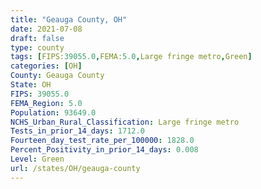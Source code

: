 ```yaml
---
title: "Geauga County, OH"
date: 2021-07-08
draft: false
type: county
tags: [FIPS:39055.0,FEMA:5.0,Large fringe metro,Green]
categories: [OH]
County: Geauga County
State: OH
FIPS: 39055.0
FEMA_Region: 5.0
Population: 93649.0
NCHS_Urban_Rural_Classification: Large fringe metro
Tests_in_prior_14_days: 1712.0
Fourteen_day_test_rate_per_100000: 1828.0
Percent_Positivity_in_prior_14_days: 0.008
Level: Green
url: /states/OH/geauga-county
---
```



